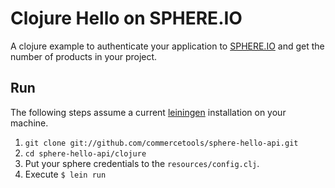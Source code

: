 # Clojure Hello on SPHERE.IO

A clojure example to authenticate your application to [SPHERE.IO](http://sphere.io) and get the number of products 
in your project.

## Run

The following steps assume a current [leiningen](http://leiningen.org/) installation on your machine.
  
 1. `git clone git://github.com/commercetools/sphere-hello-api.git`
 2. `cd sphere-hello-api/clojure`
 3. Put your sphere credentials to the `resources/config.clj`.
 4. Execute ```$ lein run```

